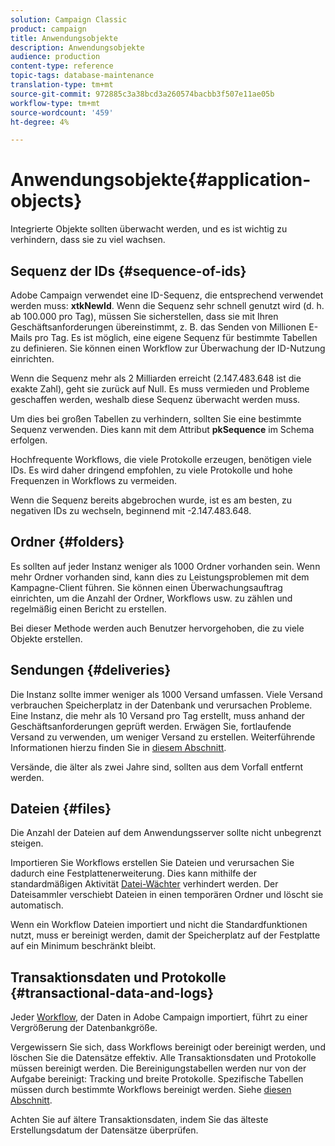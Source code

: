 ```yaml
---
solution: Campaign Classic
product: campaign
title: Anwendungsobjekte
description: Anwendungsobjekte
audience: production
content-type: reference
topic-tags: database-maintenance
translation-type: tm+mt
source-git-commit: 972885c3a38bcd3a260574bacbb3f507e11ae05b
workflow-type: tm+mt
source-wordcount: '459'
ht-degree: 4%

---
```



# Anwendungsobjekte{#application-objects}

Integrierte Objekte sollten überwacht werden, und es ist wichtig zu verhindern, dass sie zu viel wachsen.

## Sequenz der IDs {#sequence-of-ids}

Adobe Campaign verwendet eine ID-Sequenz, die entsprechend verwendet werden muss: **xtkNewId**. Wenn die Sequenz sehr schnell genutzt wird (d. h. ab 100.000 pro Tag), müssen Sie sicherstellen, dass sie mit Ihren Geschäftsanforderungen übereinstimmt, z. B. das Senden von Millionen E-Mails pro Tag. Es ist möglich, eine eigene Sequenz für bestimmte Tabellen zu definieren. Sie können einen Workflow zur Überwachung der ID-Nutzung einrichten.

Wenn die Sequenz mehr als 2 Milliarden erreicht (2.147.483.648 ist die exakte Zahl), geht sie zurück auf Null. Es muss vermieden und Probleme geschaffen werden, weshalb diese Sequenz überwacht werden muss.

Um dies bei großen Tabellen zu verhindern, sollten Sie eine bestimmte Sequenz verwenden. Dies kann mit dem Attribut **pkSequence** im Schema erfolgen.

Hochfrequente Workflows, die viele Protokolle erzeugen, benötigen viele IDs. Es wird daher dringend empfohlen, zu viele Protokolle und hohe Frequenzen in Workflows zu vermeiden.

Wenn die Sequenz bereits abgebrochen wurde, ist es am besten, zu negativen IDs zu wechseln, beginnend mit -2.147.483.648.

## Ordner {#folders}

Es sollten auf jeder Instanz weniger als 1000 Ordner vorhanden sein. Wenn mehr Ordner vorhanden sind, kann dies zu Leistungsproblemen mit dem Kampagne-Client führen. Sie können einen Überwachungsauftrag einrichten, um die Anzahl der Ordner, Workflows usw. zu zählen und regelmäßig einen Bericht zu erstellen.

Bei dieser Methode werden auch Benutzer hervorgehoben, die zu viele Objekte erstellen.

## Sendungen {#deliveries}

Die Instanz sollte immer weniger als 1000 Versand umfassen. Viele Versand verbrauchen Speicherplatz in der Datenbank und verursachen Probleme. Eine Instanz, die mehr als 10 Versand pro Tag erstellt, muss anhand der Geschäftsanforderungen geprüft werden. Erwägen Sie, fortlaufende Versand zu verwenden, um weniger Versand zu erstellen. Weiterführende Informationen hierzu finden Sie in [diesem Abschnitt](../../workflow/using/continuous-delivery.md).

Versände, die älter als zwei Jahre sind, sollten aus dem Vorfall entfernt werden.

## Dateien {#files}

Die Anzahl der Dateien auf dem Anwendungsserver sollte nicht unbegrenzt steigen.

Importieren Sie Workflows erstellen Sie Dateien und verursachen Sie dadurch eine Festplattenerweiterung. Dies kann mithilfe der standardmäßigen Aktivität [Datei-Wächter](../../workflow/using/file-collector.md) verhindert werden. Der Dateisammler verschiebt Dateien in einen temporären Ordner und löscht sie automatisch.

Wenn ein Workflow Dateien importiert und nicht die Standardfunktionen nutzt, muss er bereinigt werden, damit der Speicherplatz auf der Festplatte auf ein Minimum beschränkt bleibt.

## Transaktionsdaten und Protokolle {#transactional-data-and-logs}

Jeder [Workflow](../../workflow/using/data-life-cycle.md#work-table), der Daten in Adobe Campaign importiert, führt zu einer Vergrößerung der Datenbankgröße.

Vergewissern Sie sich, dass Workflows bereinigt oder bereinigt werden, und löschen Sie die Datensätze effektiv. Alle Transaktionsdaten und Protokolle müssen bereinigt werden. Die Bereinigungstabellen werden nur von der Aufgabe bereinigt: Tracking und breite Protokolle. Spezifische Tabellen müssen durch bestimmte Workflows bereinigt werden. Siehe [diesen Abschnitt](../../workflow/using/monitoring-workflow-execution.md#purging-the-logs).

Achten Sie auf ältere Transaktionsdaten, indem Sie das älteste Erstellungsdatum der Datensätze überprüfen.
